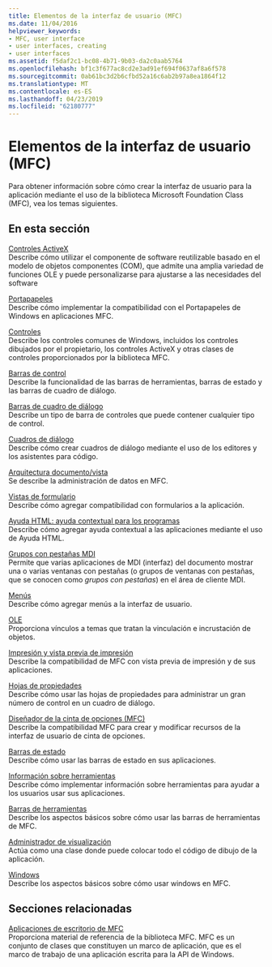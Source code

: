 ```yaml
---
title: Elementos de la interfaz de usuario (MFC)
ms.date: 11/04/2016
helpviewer_keywords:
- MFC, user interface
- user interfaces, creating
- user interfaces
ms.assetid: f5daf2c1-bc08-4b71-9b03-da2c0aab5764
ms.openlocfilehash: bf1c3f677ac8cd2e3ad91ef694f0637af8a6f578
ms.sourcegitcommit: 0ab61bc3d2b6cfbd52a16c6ab2b97a8ea1864f12
ms.translationtype: MT
ms.contentlocale: es-ES
ms.lasthandoff: 04/23/2019
ms.locfileid: "62180777"
---
```

# <a name="user-interface-elements-mfc"></a>Elementos de la interfaz de usuario (MFC)

Para obtener información sobre cómo crear la interfaz de usuario para la aplicación mediante el uso de la biblioteca Microsoft Foundation Class (MFC), vea los temas siguientes.

## <a name="in-this-section"></a>En esta sección

[Controles ActiveX](../mfc/activex-controls.md)<br/>
Describe cómo utilizar el componente de software reutilizable basado en el modelo de objetos componentes (COM), que admite una amplia variedad de funciones OLE y puede personalizarse para ajustarse a las necesidades del software

[Portapapeles](../mfc/clipboard.md)<br/>
Describe cómo implementar la compatibilidad con el Portapapeles de Windows en aplicaciones MFC.

[Controles](../mfc/controls-mfc.md)<br/>
Describe los controles comunes de Windows, incluidos los controles dibujados por el propietario, los controles ActiveX y otras clases de controles proporcionados por la biblioteca MFC.

[Barras de control](../mfc/control-bars.md)<br/>
Describe la funcionalidad de las barras de herramientas, barras de estado y las barras de cuadro de diálogo.

[Barras de cuadro de diálogo](../mfc/dialog-bars.md)<br/>
Describe un tipo de barra de controles que puede contener cualquier tipo de control.

[Cuadros de diálogo](../mfc/dialog-boxes.md)<br/>
Describe cómo crear cuadros de diálogo mediante el uso de los editores y los asistentes para código.

[Arquitectura documento/vista](../mfc/document-view-architecture.md)<br/>
Se describe la administración de datos en MFC.

[Vistas de formulario](../mfc/form-views-mfc.md)<br/>
Describe cómo agregar compatibilidad con formularios a la aplicación.

[Ayuda HTML: ayuda contextual para los programas](../mfc/html-help-context-sensitive-help-for-your-programs.md)<br/>
Describe cómo agregar ayuda contextual a las aplicaciones mediante el uso de Ayuda HTML.

[Grupos con pestañas MDI](../mfc/mdi-tabbed-groups.md)<br/>
Permite que varias aplicaciones de MDI (interfaz) del documento mostrar una o varias ventanas con pestañas (o grupos de ventanas con pestañas, que se conocen como *grupos con pestañas*) en el área de cliente MDI.

[Menús](../mfc/menus-mfc.md)<br/>
Describe cómo agregar menús a la interfaz de usuario.

[OLE](../mfc/ole-mfc.md)<br/>
Proporciona vínculos a temas que tratan la vinculación e incrustación de objetos.

[Impresión y vista previa de impresión](../mfc/printing-and-print-preview.md)<br/>
Describe la compatibilidad de MFC con vista previa de impresión y de sus aplicaciones.

[Hojas de propiedades](../mfc/property-sheets-mfc.md)<br/>
Describe cómo usar las hojas de propiedades para administrar un gran número de control en un cuadro de diálogo.

[Diseñador de la cinta de opciones (MFC)](../mfc/ribbon-designer-mfc.md)<br/>
Describe la compatibilidad MFC para crear y modificar recursos de la interfaz de usuario de cinta de opciones.

[Barras de estado](../mfc/status-bars.md)<br/>
Describe cómo usar las barras de estado en sus aplicaciones.

[Información sobre herramientas](../mfc/tool-tips.md)<br/>
Describe cómo implementar información sobre herramientas para ayudar a los usuarios usar sus aplicaciones.

[Barras de herramientas](../mfc/toolbars.md)<br/>
Describe los aspectos básicos sobre cómo usar las barras de herramientas de MFC.

[Administrador de visualización](../mfc/visualization-manager.md)<br/>
Actúa como una clase donde puede colocar todo el código de dibujo de la aplicación.

[Windows](../mfc/windows.md)<br/>
Describe los aspectos básicos sobre cómo usar windows en MFC.

## <a name="related-sections"></a>Secciones relacionadas

[Aplicaciones de escritorio de MFC](../mfc/mfc-desktop-applications.md)<br/>
Proporciona material de referencia de la biblioteca MFC. MFC es un conjunto de clases que constituyen un marco de aplicación, que es el marco de trabajo de una aplicación escrita para la API de Windows.
